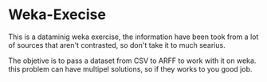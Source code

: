 # Weka-Execise
This is a dataminig weka exercise, the information have been took from a lot of sources that aren't contrasted,
so don't take it to much searius.

The objetive is to pass a dataset from CSV to ARFF to work with it on weka.
this problem can have multipel solutions, so if they works to you good job.
